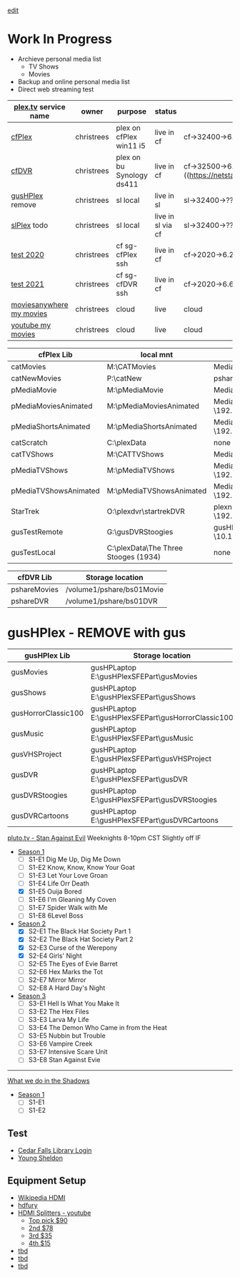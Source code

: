 [edit](https://github.com/2cld/tv/edit/main/README.md)

# Work In Progress
- Archieve personal media list
  - TV Shows
  - Movies
- Backup and online personal media list
- Direct web streaming test

| [plex.tv](https://app.plex.tv/desktop/#!/) service name | owner | purpose | status | route |
|---|---|---|---|--|
| [cfPlex](http://test.christrees.com:32400/) | christrees | plex on cfPlex win11 i5 | live in cf | cf->32400->6.3 [doc cfPlex](https://netstack.org/docs/portals/plex#cfPlex) |
| [cfDVR](http://test.christrees.com:32500/) | christrees | plex on bu Synology ds411| live in cf | cf->32500->6.6 [doc cfDVR]((https://netstack.org/docs/portals/plex#cfDVR) |
| [gusHPlex](http://24.216.208.251:32400) remove | christrees | sl local | live in sl | sl->32400->?? [doc gusHPlex](#gusHPlex) on gusHPlaptop |
| [slPlex](http://24.216.208.251:32400) todo | christrees | sl local | live in sl via cf | sl->32400->?? [doc slPlex](#slPlex) on ?? |
| [test 2020](http://test.christrees.com:2020/) | christrees | cf sg-cfPlex ssh | live in cf | cf->2020->6.2:21 sg cfPlex-trinkDVR |
| [test 2021](http://test.christrees.com:2021/) | christrees | cf sg-cfDVR  ssh | live in cf | cf->2020->6.6:2020 cfDVR-trinDVR |
| [moviesanywhere my movies](https://moviesanywhere.com/login) | christrees | cloud | live | cloud |
| [youtube my movies](https://www.youtube.com/feed/storefront?bp=EgCSAQMIyQSiBQIoBA%3D%3D)  | christrees | cloud | live | cloud |



| cfPlex Lib | local mnt | netpath |
|-------------|------------------|---|
| catMovies | M:\CATMovies | MediaShare \\192.168.6.2\CATMovies |
| catNewMovies | P:\catNew | pshare \\192.168.6\catNew |
| pMediaMovie | M:\pMediaMovie | MediaShare \\192.168.6.2\pMediaMovie |
| pMediaMoviesAnimated | M:\pMediaMoviesAnimated | MediaShare \\192.168.6.2\pMediaMoviesAnimated |
| pMediaShortsAnimated | M:\pMediaShortsAnimated | MediaShare \\192.168.6.2\pMediaShortsAnimated |
| catScratch | C:\plexData | none |
| catTVShows | M:\CATTVShows | MediaShare \\192.168.6.2\CATTVShows |
| pMediaTVShows | M:\pMediaTVShows | MediaShare \\192.168.6.2\pMediaTVShows |
| pMediaTVShowsAnimated | M:\pMediaTVShowsAnimated | MediaShare \\192.168.6.2\pMediaTVShowsAnimated |
| StarTrek | O:\plexdvr\startrekDVR | plexnsds \\192.168.6.10\plexdvr\startrekDVR |
| gusTestRemote | G:\gusDVRStoogies |  gusHPlexSFEPart \\10.147.17.66\gusDVRStoogies |
| gusTestLocal | C:\plexData\The Three Stooges (1934) | none |


| cfDVR Lib | Storage location |
|-------------|------------------|     
| pshareMovies | /volume1/pshare/bs01Movie |
| pshareDVR | /volume1/pshare/bs01DVR |

# gusHPlex - REMOVE with gus

| gusHPlex Lib | Storage location |
|-------------|------------------|     
| gusMovies | gusHPLaptop E:\gusHPlexSFEPart\gusMovies |
| gusShows | gusHPLaptop E:\gusHPlexSFEPart\gusShows |
| gusHorrorClassic100 | gusHPLaptop E:\gusHPlexSFEPart\gusHorrorClassic100 |
| gusMusic | gusHPLaptop E:\gusHPlexSFEPart\gusMusic |
| gusVHSProject | gusHPLaptop E:\gusHPlexSFEPart\gusVHSProject |
| gusDVR | gusHPLaptop E:\gusHPlexSFEPart\gusDVR |
| gusDVRStoogies | gusHPLaptop E:\gusHPlexSFEPart\gusDVRStoogies |
| gusDVRCartoons | gusHPLaptop E:\gusHPlexSFEPart\gusDVRCartoons |




[pluto.tv - Stan Against Evil](https://pluto.tv/en/live-tv/5e82547b6b3df60007fec2b5) Weeknights 8-10pm CST Slightly off IF
  - [Season 1](https://www.imdb.com/title/tt5722214/episodes?season=1)
    - [ ] S1-E1 Dig Me Up, Dig Me Down
    - [ ] S1-E2 Know, Know, Know Your Goat
    - [ ] S1-E3 Let Your Love Groan
    - [ ] S1-E4 Life Orr Death
    - [x] S1-E5 Ouija Bored
    - [ ] S1-E6 I'm Gleaning My Coven
    - [ ] S1-E7 Spider Walk with Me
    - [ ] S1-E8 6Level Boss
  - [Season 2](https://www.imdb.com/title/tt5722214/episodes?season=2)
    - [x] S2-E1 The Black Hat Society Part 1
    - [x] S2-E2 The Black Hat Society Part 2
    - [x] S2-E3 Curse of the Werepony
    - [x] S2-E4 Girls' Night
    - [ ] S2-E5 The Eyes of Evie Barret
    - [ ] S2-E6 Hex Marks the Tot
    - [ ] S2-E7 Mirror Mirror
    - [ ] S2-E8 A Hard Day's Night
  - [Season 3](https://www.imdb.com/title/tt5722214/episodes?season=3)
    - [ ] S3-E1 Hell Is What You Make It
    - [ ] S3-E2 The Hex Files
    - [ ] S3-E3 Larva My Life
    - [ ] S3-E4 The Demon Who Came in from the Heat
    - [ ] S3-E5 Nubbin but Trouble
    - [ ] S3-E6 Vampire Creek
    - [ ] S3-E7 Intensive Scare Unit
    - [ ] S3-E8 Stan Against Evie

---
[What we do in the Shadows](https://www.imdb.com/title/tt7908628/episodes/?ref_=tt_ov_epl) 
  - [Season 1](https://www.imdb.com/title/tt7908628/episodes?season=1)
    - [ ] S1-E1 
    - [ ] S1-E2 

## Test
- [Cedar Falls Library Login](https://wcfpl.ent.sirsi.net/client/en_US/cfpl/?)
- [Young Sheldon](https://www.paramountplus.com/shows/video/KqG3_6fFfvcsMYkSXPvK58lCFtnykHxu/)

## Equipment Setup
- [Wikipedia HDMI](https://en.wikipedia.org/wiki/High-bandwidth_Digital_Content_Protection)
- [hdfury](https://hdfury.com/shop/)
- [HDMI Splitters - youtube](https://www.youtube.com/watch?v=TkMIET3eEcc)
  - [Top pick $90](https://www.amazon.com/dp/B079HN327D)
  - [2nd $78](https://www.amazon.com/dp/B08KZTWQPT)
  - [3rd $35](https://www.amazon.com/dp/B0891WY8SF)
  - [4th $15](https://www.amazon.com/dp/B078Z5KPBL)
- [tbd]()
- [tbd]()
- [tbd]()
